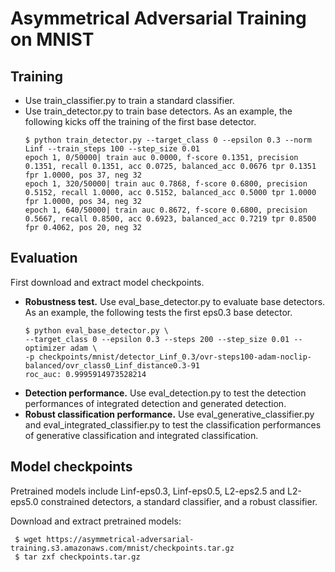 # Asymmetrical Adversarial Training on MNIST

## Training
- Use train_classifier.py to train a standard classifier.
- Use train_detector.py to train base detectors. As an example, the following kicks off the training of the first base detector.
    ```
    $ python train_detector.py --target_class 0 --epsilon 0.3 --norm Linf --train_steps 100 --step_size 0.01
    epoch 1, 0/50000| train auc 0.0000, f-score 0.1351, precision 0.1351, recall 0.1351, acc 0.0725, balanced_acc 0.0676 tpr 0.1351 fpr 1.0000, pos 37, neg 32
    epoch 1, 320/50000| train auc 0.7868, f-score 0.6800, precision 0.5152, recall 1.0000, acc 0.5152, balanced_acc 0.5000 tpr 1.0000 fpr 1.0000, pos 34, neg 32
    epoch 1, 640/50000| train auc 0.8672, f-score 0.6800, precision 0.5667, recall 0.8500, acc 0.6923, balanced_acc 0.7219 tpr 0.8500 fpr 0.4062, pos 20, neg 32
    ```
## Evaluation

First download and extract model checkpoints.

- **Robustness test.** Use eval_base_detector.py to evaluate base detectors. As an example, the following tests the first eps0.3 base detector.
    ```
    $ python eval_base_detector.py \
    --target_class 0 --epsilon 0.3 --steps 200 --step_size 0.01 --optimizer adam \
    -p checkpoints/mnist/detector_Linf_0.3/ovr-steps100-adam-noclip-balanced/ovr_class0_Linf_distance0.3-91
    roc_auc: 0.9995914973528214
    ```
- **Detection performance.** Use eval_detection.py to test the detection performances of integrated detection and generated detection.
- **Robust classification performance.** Use eval_generative_classifier.py and eval_integrated_classifier.py to test the classification performances of generative classification and integrated classification.


## Model checkpoints

Pretrained models include Linf-eps0.3, Linf-eps0.5, L2-eps2.5 and L2-eps5.0 constrained detectors, a standard classifier, and a robust classifier.

Download and extract pretrained models:
```
 $ wget https://asymmetrical-adversarial-training.s3.amazonaws.com/mnist/checkpoints.tar.gz
 $ tar zxf checkpoints.tar.gz
```


